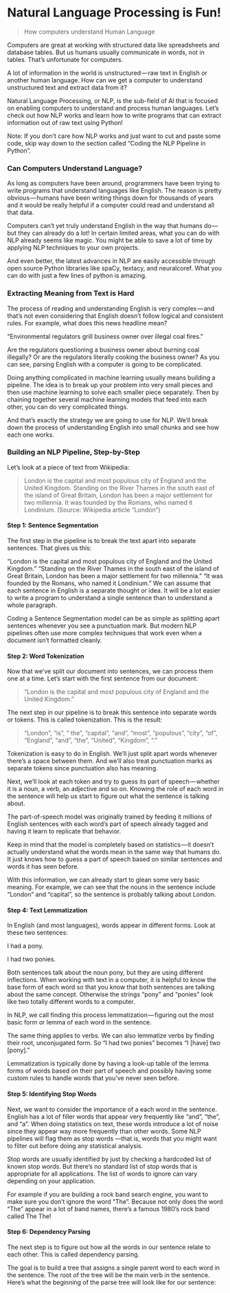 # Natural Language Processing is Fun!
>How computers understand Human Language



Computers are great at working with structured data like spreadsheets and database tables. But us humans usually communicate in words, not in tables. That’s unfortunate for computers.


A lot of information in the world is unstructured — raw text in English or another human language. How can we get a computer to understand unstructured text and extract data from it?


Natural Language Processing, or NLP, is the sub-field of AI that is focused on enabling computers to understand and process human languages. Let’s check out how NLP works and learn how to write programs that can extract information out of raw text using Python!

Note: If you don’t care how NLP works and just want to cut and paste some code, skip way down to the section called “Coding the NLP Pipeline in Python”.

### Can Computers Understand Language?

As long as computers have been around, programmers have been trying to write programs that understand languages like English. The reason is pretty obvious — humans have been writing things down for thousands of years and it would be really helpful if a computer could read and understand all that data.

Computers can’t yet truly understand English in the way that humans do — but they can already do a lot! In certain limited areas, what you can do with NLP already seems like magic. You might be able to save a lot of time by applying NLP techniques to your own projects.

And even better, the latest advances in NLP are easily accessible through open source Python libraries like spaCy, textacy, and neuralcoref. What you can do with just a few lines of python is amazing.


### Extracting Meaning from Text is Hard

The process of reading and understanding English is very complex — and that’s not even considering that English doesn’t follow logical and consistent rules. For example, what does this news headline mean?


“Environmental regulators grill business owner over illegal coal fires.”


Are the regulators questioning a business owner about burning coal illegally? Or are the regulators literally cooking the business owner? As you can see, parsing English with a computer is going to be complicated.

Doing anything complicated in machine learning usually means building a pipeline. The idea is to break up your problem into very small pieces and then use machine learning to solve each smaller piece separately. Then by chaining together several machine learning models that feed into each other, you can do very complicated things.

And that’s exactly the strategy we are going to use for NLP. We’ll break down the process of understanding English into small chunks and see how each one works.

### Building an NLP Pipeline, Step-by-Step
Let’s look at a piece of text from Wikipedia:

>London is the capital and most populous city of England and the United Kingdom. Standing on the River Thames in the south east of the island of Great Britain, London has been a major settlement for two millennia. It was founded by the Romans, who named it Londinium.
(Source: Wikipedia article “London”)

#### Step 1: Sentence Segmentation
The first step in the pipeline is to break the text apart into separate sentences. That gives us this:

“London is the capital and most populous city of England and the United Kingdom.”
“Standing on the River Thames in the south east of the island of Great Britain, London has been a major settlement for two millennia.”
“It was founded by the Romans, who named it Londinium.”
We can assume that each sentence in English is a separate thought or idea. It will be a lot easier to write a program to understand a single sentence than to understand a whole paragraph.

Coding a Sentence Segmentation model can be as simple as splitting apart sentences whenever you see a punctuation mark. But modern NLP pipelines often use more complex techniques that work even when a document isn’t formatted cleanly.

#### Step 2: Word Tokenization
Now that we’ve split our document into sentences, we can process them one at a time. Let’s start with the first sentence from our document:

> “London is the capital and most populous city of England and the United Kingdom.”

The next step in our pipeline is to break this sentence into separate words or tokens. This is called tokenization. This is the result:


> “London”, “is”, “ the”, “capital”, “and”, “most”, “populous”, “city”, “of”, “England”, “and”, “the”, “United”, “Kingdom”, “.”


Tokenization is easy to do in English. We’ll just split apart words whenever there’s a space between them. And we’ll also treat punctuation marks as separate tokens since punctuation also has meaning.


Next, we’ll look at each token and try to guess its part of speech — whether it is a noun, a verb, an adjective and so on. Knowing the role of each word in the sentence will help us start to figure out what the sentence is talking about.

The part-of-speech model was originally trained by feeding it millions of English sentences with each word’s part of speech already tagged and having it learn to replicate that behavior.

Keep in mind that the model is completely based on statistics — it doesn’t actually understand what the words mean in the same way that humans do. It just knows how to guess a part of speech based on similar sentences and words it has seen before.

With this information, we can already start to glean some very basic meaning. For example, we can see that the nouns in the sentence include “London” and “capital”, so the sentence is probably talking about London.

#### Step 4: Text Lemmatization


In English (and most languages), words appear in different forms. Look at these two sentences:

I had a pony.

I had two ponies.

Both sentences talk about the noun pony, but they are using different inflections. When working with text in a computer, it is helpful to know the base form of each word so that you know that both sentences are talking about the same concept. Otherwise the strings “pony” and “ponies” look like two totally different words to a computer.

In NLP, we call finding this process lemmatization — figuring out the most basic form or lemma of each word in the sentence.

The same thing applies to verbs. We can also lemmatize verbs by finding their root, unconjugated form. So “I had two ponies” becomes “I [have] two [pony].”

Lemmatization is typically done by having a look-up table of the lemma forms of words based on their part of speech and possibly having some custom rules to handle words that you’ve never seen before.


#### Step 5: Identifying Stop Words

Next, we want to consider the importance of a each word in the sentence. English has a lot of filler words that appear very frequently like “and”, “the”, and “a”. When doing statistics on text, these words introduce a lot of noise since they appear way more frequently than other words. Some NLP pipelines will flag them as stop words —that is, words that you might want to filter out before doing any statistical analysis.

Stop words are usually identified by just by checking a hardcoded list of known stop words. But there’s no standard list of stop words that is appropriate for all applications. The list of words to ignore can vary depending on your application.

For example if you are building a rock band search engine, you want to make sure you don’t ignore the word “The”. Because not only does the word “The” appear in a lot of band names, there’s a famous 1980’s rock band called The The!

#### Step 6: Dependency Parsing


The next step is to figure out how all the words in our sentence relate to each other. This is called dependency parsing.

The goal is to build a tree that assigns a single parent word to each word in the sentence. The root of the tree will be the main verb in the sentence. Here’s what the beginning of the parse tree will look like for our sentence:

